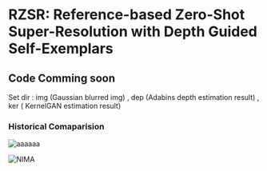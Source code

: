 # RZSR: Reference-based Zero-Shot Super-Resolution with Depth Guided Self-Exemplars

## Code Comming soon

Set dir : img (Gaussian blurred img) , dep (Adabins depth estimation result) , ker ( KernelGAN estimation result)

### Historical Comaparision
![aaaaaa](https://user-images.githubusercontent.com/37012124/154197375-8e7b42ed-abbc-4067-925f-f325d5fbf27b.png)

![NIMA](https://user-images.githubusercontent.com/37012124/154197367-abb6d02a-88a2-4c98-ba94-b12e688462d8.png)

